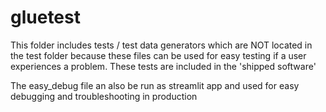 # gluetest
This folder includes tests / test data generators which are NOT located in the test folder because these files can be used for easy testing if a user experiences a problem.
These tests are included in the 'shipped software'


The easy_debug file an also be run as streamlit app and used for easy debugging and troubleshooting in production